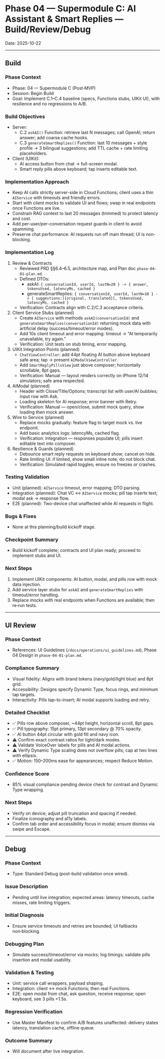 # Phase 04 — Supermodule C: AI Assistant & Smart Replies — Build/Review/Debug

Date: 2025-10-22

---

## Build

### Phase Context
- Phase: 04 — Supermodule C (Post‑MVP)
- Session: Begin Build
- Goal: Implement C.1–C.4 baseline (specs, Functions stubs, UIKit UI), with resilience and no regressions to A/B.

### Build Objectives
- Server:
  - C.2 `askAI()` Function: retrieve last N messages; call OpenAI; return answer; add coarse cache hooks.
  - C.3 `generateSmartReplies()` Function: last 10 messages + style profile → 3 bilingual suggestions; add TTL cache + rate limiting placeholders.
- Client (UIKit):
  - AI access button from chat → full-screen modal.
  - Smart reply pills above keyboard; tap inserts editable text.

### Implementation Approach
- Keep AI calls strictly server-side in Cloud Functions; client uses a thin `AIService` with timeouts and friendly errors.
- Start with client mocks to validate UI and flows; swap in real endpoints once Functions are live.
- Constrain RAG context to last 20 messages (trimmed) to protect latency and cost.
- Add per-user/per-conversation request guards in client to avoid spamming.
- Preserve chat performance: AI requests run off main thread; UI is non-blocking.

### Implementation Log
1) Review & Contracts
   - Reviewed PRD §§6.4–6.5, architecture map, and Plan doc `phase-04-01-plan.md`.
   - Defined DTOs:
     - askAI: `{ conversationId, userId, lastN=20 } -> { answer, tokensUsed, latencyMs, cached }`
     - generateSmartReplies: `{ conversationId, userId, lastN=10 } -> { suggestions:[{original, translated}], tokensUsed, latencyMs, cached }`
   - Verification: Contracts align with C.2/C.3 acceptance criteria.
2) Client Service Stubs (planned)
   - Create `AIService` with methods `askAI(conversationId)` and `generateSmartReplies(conversationId)` returning mock data with artificial delay (success/timeout/error modes).
   - Add 10s client timeout and error mapping: timeout → “AI temporarily unavailable, try again.”
   - Verification: Unit tests on stub timing, error mapping.
3) UIKit Integration Points (planned)
   - `ChatViewController`: add 44pt floating AI button above keyboard safe area; tap → present `AIModalViewController`.
   - Add `SmartReplyPillsView` just above composer; horizontally scrollable, 8pt gaps.
   - Verification: Manual — layout renders correctly on iPhone 12/14 simulators; safe area respected.
4) AIModal (planned)
   - Header with Close/Title/Options; transcript list with user/AI bubbles; input row with Ask.
   - Loading skeleton for AI response; error banner with Retry.
   - Verification: Manual — open/close, submit mock query, show loading then mock answer.
5) Wire to Service (planned)
   - Replace mocks gradually: feature flag to target mock vs. live endpoint.
   - Add basic analytics logs: latencyMs, cached flag.
   - Verification: Integration — responses populate UI; pills insert editable text into composer.
6) Resilience & Guards (planned)
   - Debounce smart reply requests on keyboard show; cancel on hide.
   - Rate limiting UI: if limited, show small inline note; do not block chat.
   - Verification: Simulated rapid toggles; ensure no freezes or crashes.

### Testing Validation
- Unit (planned): `AIService` timeout, error mapping; DTO parsing.
- Integration (planned): Chat VC ↔ `AIService` mocks; pill tap inserts text; modal ask → response flow.
- E2E (planned): Two-device chat unaffected while AI requests in flight.

### Bugs & Fixes
- None at this planning/build kickoff stage.

### Checkpoint Summary
- Build kickoff complete; contracts and UI plan ready; proceed to implement stubs and UI.

### Next Steps
1) Implement UIKit components: AI button, modal, and pills row with mock data injection.
2) Add service layer stubs for `askAI` and `generateSmartReplies` with timeout/error handling.
3) Replace mocks with real endpoints when Functions are available; then re‑run tests.

---

## UI Review

### Phase Context
- References: UI Guidelines (`/docs/operations/ui_guidelines.md`), Phase 04 Design in `phase-04-01-plan.md`.

### Compliance Summary
- Visual fidelity: Aligns with brand tokens (navy/gold/light blue) and 8pt grid.
- Accessibility: Designs specify Dynamic Type, focus rings, and minimum tap targets.
- Interactivity: Pills tap-to-insert; AI modal supports loading and retry.

### Detailed Checklist
- ✅ Pills row above composer, ~44pt height, horizontal scroll, 8pt gaps.
- ✅ Pill typography: 15pt primary, 13pt secondary @ 70% opacity.
- ✅ AI button 44pt circular with gold fill and navy icon.
- ⚠️ Confirm exact contrast ratios for light/dark modes.
- ⚠️ Validate VoiceOver labels for pills and AI modal actions.
- ⚠️ Verify Dynamic Type scaling does not overflow pills; cap at two lines with ellipsis.
- ✅ Motion: 150–200ms ease for appearances; respect Reduce Motion.

### Confidence Score
- 85% visual compliance pending device check for contrast and Dynamic Type wrapping.

### Next Steps
- Verify on device; adjust pill truncation and spacing if needed.
- Finalize iconography and a11y labels.
 - Confirm tab order and accessibility focus in modal; ensure dismiss via swipe and Escape.

---

## Debug

### Phase Context
- Type: Standard Debug (post-build validation once wired).

### Issue Description
- Pending until live integration; expected areas: latency timeouts, cache misses, rate limiting triggers.

### Initial Diagnosis
- Ensure service timeouts and retries are bounded; UI fallbacks non‑blocking.

### Debugging Plan
- Simulate success/timeout/error via mocks; log timings; validate pills insertion and modal usability.

### Validation & Testing
- Unit: service call wrappers, payload shaping.
- Integration: client ↔ mock Functions; then real Functions.
- E2E: open modal from chat, ask question, receive response; open keyboard, see 3 pills <1.5s.

### Regression Verification
- Use Master Manifest to confirm A/B features unaffected: delivery states latency, translation cache, offline queue.

### Outcome Summary
- Will document after live integration.



